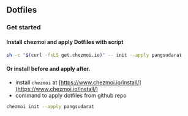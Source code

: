 ## Dotfiles

### Get started

#### Install chezmoi and apply Dotfiles with script 

```bash
sh -c "$(curl -fsLS get.chezmoi.io)" -- init --apply pangsudarat
```
#### Or install before and apply after.

- install `chezmoi` at [https://www.chezmoi.io/install/](https://www.chezmoi.io/install/)
- command to apply dotfiles from github repo

```bash
chezmoi init --apply pangsudarat
```


